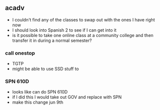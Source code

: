 ## acadv

- I couldn't find any of the classes to swap out with the ones I have right now
- I should look into Spanish 2 to see if I can get into it 
- is it possible to take one online class at a community college and then transfer it in during a normal semester?

### call onestop
- TGTP
- might be able to use SSD stuff to 

### SPN 610D
- looks like can do SPN 610D
- if I did this I would take out GOV and replace with SPN
- make this change jun 9th 

<!-- https://utexas.zoom.us/j/91536740433 -->
